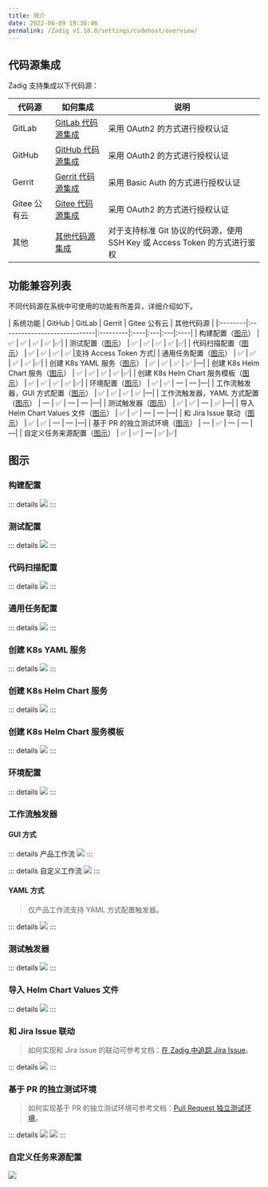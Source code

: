 ```yaml
---
title: 简介
date: 2022-06-09 19:30:46
permalink: /Zadig v1.18.0/settings/codehost/overview/
---
```


## 代码源集成
Zadig 支持集成以下代码源：

| 代码源 | 如何集成 | 说明 |
|-------|---------|---|
| GitLab | [GitLab 代码源集成](/cn/Zadig%20v1.18.0/settings/codehost/gitlab/)| 采用 OAuth2 的方式进行授权认证 |
| GitHub | [GitHub 代码源集成](/cn/Zadig%20v1.18.0/settings/codehost/github/)| 采用 OAuth2 的方式进行授权认证 |
| Gerrit | [Gerrit 代码源集成](/cn/Zadig%20v1.18.0/settings/codehost/gerrit/)| 采用 Basic Auth 的方式进行授权认证 |
| Gitee 公有云 | [Gitee 代码源集成](/cn/Zadig%20v1.18.0/settings/codehost/gitee/)| 采用 OAuth2 的方式进行授权认证 |
| 其他 | [其他代码源集成](/cn/Zadig%20v1.18.0/settings/codehost/others/)|对于支持标准 Git 协议的代码源，使用 SSH Key 或 Access Token 的方式进行鉴权|

## 功能兼容列表

不同代码源在系统中可使用的功能有所差异，详细介绍如下。

| 系统功能 | GitHub | GitLab | Gerrit | Gitee 公有云 | 其他代码源 |
|:--------|:-----------------------------|:---------|:----|:---|:---|:----|
| 构建配置（[图示](#构建配置)） | ✅ | ✅ | ✅ | ✅ |✅|
| 测试配置（[图示](#测试配置)） | ✅ | ✅ | ✅ | ✅ |✅|
| 代码扫描配置（[图示](#代码扫描配置)） | ✅ | ✅ | ✅ | ✅  |支持 Access Token 方式|
| 通用任务配置（[图示](#通用任务配置)） | ✅ | ✅ | ✅ | ✅  |✅|
| 创建 K8s YAML 服务（[图示](#创建-k8s-yaml-服务)） | ✅ | ✅ | ✅ | ✅  |—|
| 创建 K8s Helm Chart 服务（[图示](#创建-k8s-helm-chart-服务)） | ✅ | ✅ | ✅ | ✅  |✅|
| 创建 K8s Helm Chart 服务模板（[图示](#创建-k8s-helm-chart-服务模板)） | ✅ | ✅ | ✅ | ✅  |✅|
| 环境配置（[图示](#环境配置)） | ✅ | ✅ | — | —  |—|
| 工作流触发器，GUI 方式配置（[图示](#gui-方式)） | ✅ | ✅ | ✅ | ✅  |—|
| 工作流触发器，YAML 方式配置（[图示](#yaml-方式)） | — | ✅ | — | —  |—|
| 测试触发器（[图示](#测试触发器)） | ✅ | ✅ | — | ✅  |—|
| 导入 Helm Chart Values 文件（[图示](#导入-helm-chart-values-文件)） | ✅ | ✅ | — | —  |—|
| 和 Jira Issue 联动（[图示](#和-jira-issue-联动)） | ✅ | ✅ | — | — |—|
| 基于 PR 的独立测试环境（[图示](#基于-pr-的独立测试环境)） | — | ✅ | — | —  |—|
| 自定义任务来源配置（[图示](#自定义任务来源配置)） | ✅ | ✅ | — | ✅ |✅|

## 图示

### 构建配置
::: details
<img src="../_images/build_config_repo.png"></img>
:::

### 测试配置
::: details
<img src="../_images/test_config_repo.png"></img>
:::

### 代码扫描配置
::: details
<img src="../_images/scan_config_repo.png"></img>
:::

### 通用任务配置
::: details
<img src="../_images/common_task_config_repo.png"></img>
:::

### 创建 K8s YAML 服务
::: details
<img src="../_images/create_k8s_service_from_repo.png"></img>
:::

### 创建 K8s Helm Chart 服务
::: details
<img src="../_images/create_helm_service_from_repo.png"></img>
:::

### 创建 K8s Helm Chart 服务模板
::: details
<img src="../_images/create_helm_template_from_repo.png"></img>
:::

### 环境配置
::: details
<img src="../_images/import_config_from_repo.png"></img>
:::

### 工作流触发器

#### GUI 方式

::: details 产品工作流
<img src="../_images/product_workflow_webhook.png"></img>
:::

::: details 自定义工作流
<img src="../_images/common_workflow_config_webhook_1.png"></img>
:::

#### YAML 方式
> 仅产品工作流支持 YAML 方式配置触发器。

::: details
<img src="../_images/yaml_webhook_config.png"></img>
:::

### 测试触发器
::: details
<img src="../_images/test_webhook_config.png"></img>
:::

### 导入 Helm Chart Values 文件
::: details
<img src="../_images/import_values_from_repo.png"></img>
:::

### 和 Jira Issue 联动

> 如何实现和 Jira Issue 的联动可参考文档：[在 Zadig 中追踪 Jira Issue](/cn/Zadig%20v1.18.0/settings/jira/#在-Zadig-中追踪-issue)。

::: details
<img src="../_images/show_jira_issue_info.png"></img>
:::

### 基于 PR 的独立测试环境

> 如何实现基于 PR 的独立测试环境可参考文档：[Pull Request 独立测试环境](/cn/Zadig%20v1.18.0/workflow/trigger/#进阶使用场景-pull-request-独立测试环境)。

::: details
<img src="../_images/webhook_status_on_gitlab.png"></img>
<img src="../_images/pr_create_env.png"></img>
:::

### 自定义任务来源配置

<img src="../_images/workflow_task_source.png"></img>
